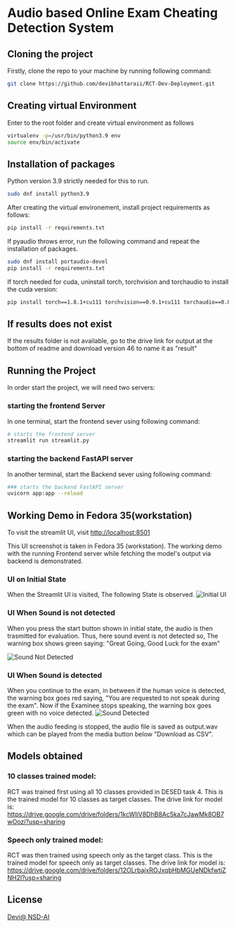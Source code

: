 # Audio based Online Exam Cheating Detection System


## Cloning the project

Firstly, clone the repo to your machine by running following command:

```bash
git clone https://github.com/devibhattaraii/RCT-Dev-Deployment.git
```

## Creating virtual Environment

Enter to the root folder and create virtual environment as follows

```bash
virtualenv -p=/usr/bin/python3.9 env
source env/bin/activate
```
## Installation of packages

Python version 3.9 strictly needed for this to run.

```bash
sudo dnf install python3.9
```

After creating the virtual environement, install project requirements as follows: 

```bash
pip install -r requirements.txt
```  
If pyaudio throws error, run the following command and repeat the installation of packages.

```bash
sudo dnf install portaudio-devel
pip install -r requirements.txt
```
If torch needed for cuda, uninstall torch, torchvision and torchaudio to install the cuda version:
```bash
pip install torch==1.8.1+cu111 torchvision==0.9.1+cu111 torchaudio==0.8.1 -f https://download.pytorch.org/whl/torch_stable.html
```

## If results does not exist

If the results folder is not available, 
go to the drive link for output at the bottom of readme and download version 46 to name it as "result" 

## Running the Project

In order start the project, we will need two servers:

### starting the frontend Server
In one terminal, start the frontend sever using following command:
```bash
# starts the frontend server
streamlit run streamlit.py

```

### starting the backend FastAPI server
In another terminal, start the Backend sever using following command:

```bash
### starts the backend FastAPI server
uvicorn app:app --reload
```

## Working Demo in Fedora 35(workstation)

To visit the streamlit UI, visit [http://localhost:8501](http://localhost:8501)

This UI screenshot is taken in Fedora 35 (workstation). The working demo with the running Frontend server while fetching the model's output via backend is demonstrated.


### UI on Initial State
When the Streamlit UI is visited, The following State is observed.
![Initial UI](https://github.com/devibhattaraii/RCT-Dev-Deployment/blob/b44ed2f0b8718913c5f4f5650503d92ce109acdc/Initial.png)

### UI When Sound is not detected
When you press the start button shown in initial state, the audio is then trasmitted for evaluation. 
Thus, here sound event is not detected so, The warning box shows green saying: "Great Going, Good Luck for the exam"

![Sound Not Detected](https://github.com/devibhattaraii/RCT-Dev-Deployment/blob/b44ed2f0b8718913c5f4f5650503d92ce109acdc/NoSound.png)

### UI When Sound is detected
When you continue to the exam, in between if the human voice is detected,
the warning box goes red saying, "You are requested to not speak during the exam".
Now if the Examinee stops speaking, the warning box goes green with no voice detected.
![Sound Detected](https://github.com/devibhattaraii/RCT-Dev-Deployment/blob/b44ed2f0b8718913c5f4f5650503d92ce109acdc/Sound.png)


When the audio feeding is stopped, the audio file is saved as output.wav which can be played from the media button below "Download as CSV".

## Models obtained

### 10 classes trained model: 
RCT was trained first using all 10 classes provided in DESED task 4. This is the trained model for 10 classes as target classes. The drive link for model is: https://drive.google.com/drive/folders/1kcWliV8DhB8Ac5ka7cJawMk8OB7wOozi?usp=sharing

### Speech only trained model: 
RCT was then trained using speech only as the target class. This is the trained model for speech only as target classes. The drive link for model is: https://drive.google.com/drive/folders/12OLrbajxROJxqbHbMGUeNDkfwtiZNH2l?usp=sharing 


## License
[Devi@ NSD-AI](https://choosealicense.com/licenses/mit/)
